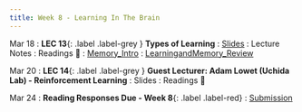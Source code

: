 ```yaml
---
title: Week 8 - Learning In The Brain
---
```


Mar 18
: **LEC 13**{: .label .label-grey } **Types of Learning**
    : [Slides](https://canvas.harvard.edu/files/19657332/download?download_frd=1)
: Lecture Notes
: Readings 📖
: [Memory_Intro](https://canvas.harvard.edu/files/19652960/download?download_frd=1)
: [LearningandMemory_Review](https://canvas.harvard.edu/files/19652959/download?download_frd=1)

Mar 20
: **LEC 14**{: .label .label-grey } **Guest Lecturer: Adam Lowet (Uchida Lab) - Reinforcement Learning**
    : Slides
: Readings 📖

Mar 24
: **Reading Responses Due - Week 8**{: .label .label-red}
    : [Submission](https://canvas.harvard.edu/courses/129605/assignments/794077)
